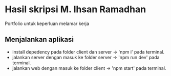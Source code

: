 # Hasil skripsi M. Ihsan Ramadhan

Portfolio untuk keperluan melamar kerja

## Menjalankan aplikasi

- install depedency pada folder client dan server -> 'npm i' pada terminal.
- jalankan server dengan masuk ke folder server -> 'npm run dev' pada terminal.
- jalankan web dengan masuk ke folder client -> 'npm start' pada terminal.
